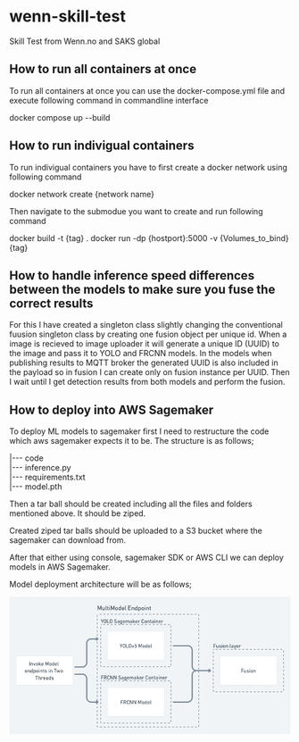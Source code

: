 # wenn-skill-test

Skill Test from Wenn.no and SAKS global

## How to run all containers at once
To run all containers at once you can use the docker-compose.yml file and execute following command in commandline interface

docker compose up --build

## How to run indivigual containers
To run indivigual containers you have to first create a docker network using following command

docker network create {network name}

Then navigate to the submodue you want to create and run following command

docker build -t {tag} .
docker run -dp {hostport}:5000 -v {Volumes_to_bind} {tag}

## How to handle inference speed differences between the models to make sure you fuse the correct results

For this I have created a singleton class slightly changing the conventional fuusion singleton class by creating one fusion object per unique id.
When a image is recieved to image uploader it will generate a unique ID (UUID) to the image and pass it to YOLO and FRCNN models.
In the models when publishing results to MQTT broker the generated UUID is also included in the payload so in fusion I can create 
only on fusion instance per UUID. Then I wait until I get detection results from both models and perform the fusion.

## How to deploy into AWS Sagemaker

To deploy ML models to sagemaker first I need to restructure the code which aws sagemaker expects it to be. The structure is as follows;

|--- code  
     |--- inference.py  
     |--- requirements.txt  
|--- model.pth  
 
Then a tar ball should be created including all the files and folders mentioned above. It should be ziped.

Created ziped tar balls should be uploaded to a S3 bucket where the sagemaker can download from.

After that either using console, sagemaker SDK or AWS CLI we can deploy models in AWS Sagemaker.

Model deployment architecture will be as follows;

![title](sagemaker_deployment.png)

